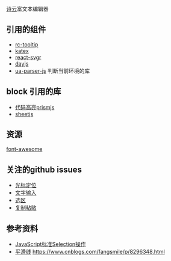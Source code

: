 [诗云](https://shy.live)富文本编辑器

## 引用的组件

* [rc-tooltip](https://github.com/react-component/tooltip)
* [katex](https://github.com/KaTeX/KaTeX)
* [react-svgr](https://react-svgr.com/docs/options/)
* [dayjs](https://dayjs.gitee.io/docs/zh-CN/installation/installation)
* [ua-parser-js](https://github.com/faisalman/ua-parser-js) 判断当前环境的库
## block 引用的库
* [代码高亮prismjs](https://prismjs.com/#examples)
* [sheetjs](https://github.com/SheetJS/sheetjs)
## 资源
[font-awesome](https://github.com/FortAwesome/Font-Awesome)
## 关注的github issues
* [光标定位](https://github.com/rgbui/rich/issues/2)
* [文字输入](https://github.com/rgbui/rich/issues/3)
* [选区](https://github.com/rgbui/rich/issues/4)
* [复制粘贴](https://github.com/rgbui/rich/issues/16)

## 参考资料
* [JavaScript标准Selection操作](https://www.cnblogs.com/rainman/archive/2011/02/27/1966482.html)
* [平滑线](https://medium.com/square-corner-blog/smoother-signatures-be64515adb33)
https://www.cnblogs.com/fangsmile/p/8296348.html
